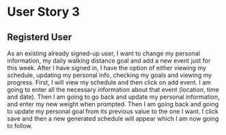  <h1> User Story 3</h1>
 <h2> Registerd User </h2>
 <p>As an existing already signed-up user, I want to change my personal information, my daily walking distance goal and add a new event just for this week. After I have signed in, I have the option of either viewing my schedule, updating my personal info, checking my goals and viewing my progress. First, I will view my schedule and then click on add event. I am going to enter all the necessary information about that event (location, time and date). Then I am going to go back and update my personal information, and enter my new weight when prompted. Then I am going back and going to update my personal goal from its previous value to the one I want. I click save and then a new generated schedule will appear which I am now going to follow. </p>
